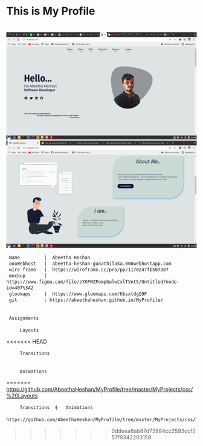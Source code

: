 # This is My Profile <h1>

![MY Profile 3](asserts/Readme.png)
![MY Profile 3](asserts/Readme2.png)
  
     Name         |  Abeetha Heshan
     oooWebhost   |  abeetha-heshan-gunathilaka.000webhostapp.com
     wire frame   |  https://wireframe.cc/pro/pp/1170247fb507387 
     mockup       |  https://www.figma.com/file/zYKPWZPompGulwCxlTVotS/Untitled?node-id=407%3A2
     gloomaps     |  https://www.gloomaps.com/KbsxtdgQ9F   
     git          : https://abeethaheshan.github.io/MyProfile/
     
     
     Assignments
        
         Layouts 
<<<<<<< HEAD
         
            
         Transitions 
        
        
         Animations
         
=======
                          https://github.com/AbeethaHeshan/MyProfile/tree/master/MyProjects/css/%20Layouts
        
         Transitions  $   Animations
                          https://github.com/AbeethaHeshan/MyProfile/tree/master/MyProjects/css/Transitions%26animations
       
            
>>>>>>> 0ddeea6ab87d73884cc2593ccf257f9342203158
                 
                  
          
     
     
     
  
    
